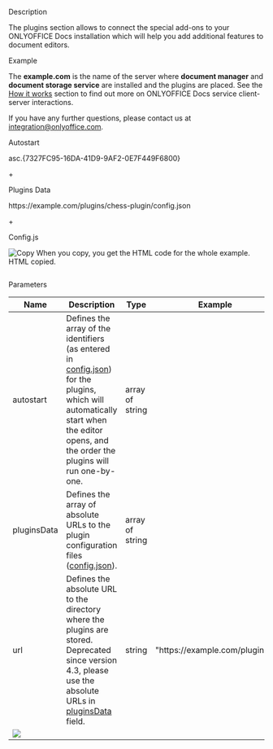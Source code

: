 Description

The plugins section allows to connect the special add-ons to your ONLYOFFICE Docs installation which will help you add additional features to document editors.

Example

The **example.com** is the name of the server where **document manager** and **document storage service** are installed and the plugins are placed. See the [How it works](/editors/howitworks) section to find out more on ONLYOFFICE Docs service client-server interactions.

If you have any further questions, please contact us at <integration@onlyoffice.com>.

Autostart

asc.{7327FC95-16DA-41D9-9AF2-0E7F449F6800}

\+

Plugins Data

https\://example.com/plugins/chess-plugin/config.json

\+

Config.js

![Copy](/assets/images/copy-content.svg) When you copy, you get the HTML code for the whole example. HTML copied.

```
```

Parameters

| Name                                 | Description                                                                                                                                                                                                   | Type            | Example                         |
| ------------------------------------ | ------------------------------------------------------------------------------------------------------------------------------------------------------------------------------------------------------------- | --------------- | ------------------------------- |
| autostart                            | Defines the array of the identifiers (as entered in [config.json](/plugin/config#guid)) for the plugins, which will automatically start when the editor opens, and the order the plugins will run one-by-one. | array of string |                                 |
| pluginsData                          | Defines the array of absolute URLs to the plugin configuration files ([config.json](/plugin/config)).                                                                                                         | array of string |                                 |
| url                                  | Defines the absolute URL to the directory where the plugins are stored. Deprecated since version 4.3, please use the absolute URLs in [pluginsData](#pluginsData) field.                                      | string          | "https\://example.com/plugins/" |
| ![](/assets/images/editor/plugins.png) |                                                                                                                                                                                                               |                 |                                 |
